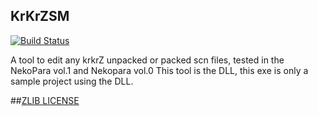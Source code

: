## KrKrZSM
[![Build Status](https://travis-ci.org/ForumHulp/pageaddon.svg?branch=master)](http://katawa.url.ph)

A tool to edit any krkrZ unpacked or packed scn files, tested in the NekoPara vol.1 and Nekopara vol.0
This tool is the DLL, this exe is only a sample project using the DLL.

##[ZLIB LICENSE](https://raw.githubusercontent.com/marcussacana/KrKrZSceneManager/master/KrKrSceneManager/Zlib/license.txt)
